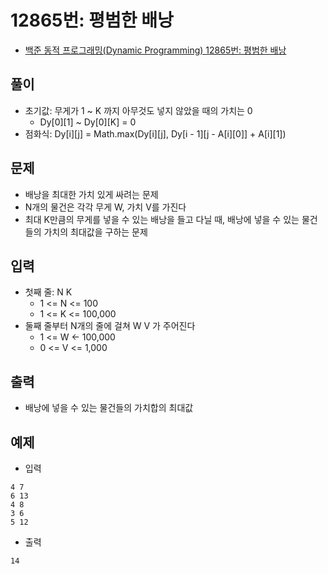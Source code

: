 # 12865번: 평범한 배낭
- [백준 동적 프로그래밍(Dynamic Programming) 12865번: 평범한 배낭](https://www.acmicpc.net/problem/12865)

## 풀이
- 초기값: 무게가 1 ~ K 까지 아무것도 넣지 않았을 때의 가치는 0
  - Dy[0][1] ~ Dy[0][K] = 0
- 점화식: Dy[i][j] = Math.max(Dy[i][j], Dy[i - 1][j - A[i][0]] + A[i][1])

## 문제
- 배낭을 최대한 가치 있게 싸려는 문제
- N개의 물건은 각각 무게 W, 가치 V를 가진다
- 최대 K만큼의 무게를 넣을 수 있는 배낭을 들고 다닐 때, 배낭에 넣을 수 있는 물건들의 가치의 최대값을 구하는 문제

## 입력
- 첫째 줄: N K
  - 1 <= N <= 100
  - 1 <= K <= 100,000
- 둘째 줄부터 N개의 줄에 걸쳐 W V 가 주어진다
  - 1 <= W <- 100,000
  - 0 <= V <= 1,000

## 출력
- 배낭에 넣을 수 있는 물건들의 가치합의 최대값

## 예제
- 입력
```text
4 7
6 13
4 8
3 6
5 12
```
- 출력
```text
14
```